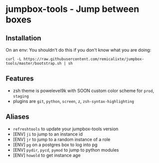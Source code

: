 # jumpbox-tools - Jump between boxes

## Installation

On an env:
You shouldn't do this if you don't know what you are doing:

```
curl -L https://raw.githubusercontent.com/remicalixte/jumpbox-tools/master/bootstrap.sh | sh
```

## Features

- zsh theme is powelevel9k with SOON custom color scheme for `prod`, `staging`
- plugins are `git`, `python`, `screen`, `z`, `zsh-syntax-highlighting`


## Aliases

- `refreshtools` to update your jumpbox-tools version
- [ENV] `ji` to jump to an instance id
- [ENV] `jr` to jump to a random instance of a role
- [ENV] `pg` on a postgres box to log into pg
- [ENV] `pydir`, `pycd`, `pymod` to jump to python modules
- [ENV] `howold` to get instance age